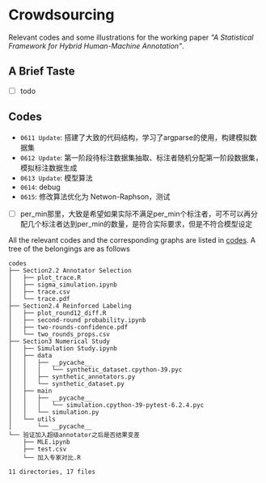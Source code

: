 # Crowdsourcing

Relevant codes and some illustrations for the working paper *"A Statistical Framework for Hybrid
Human-Machine Annotation"*.

## A Brief Taste

- [ ] todo

## Codes

- `0611 Update`: 搭建了大致的代码结构，学习了argparse的使用，构建模拟数据集
- `0612 Update`: 第一阶段待标注数据集抽取、标注者随机分配第一阶段数据集，模拟标注数据生成
- `0613 Update`: 模型算法
- `0614`: debug
- `0615`: 修改算法优化为 Netwon-Raphson，测试

- [ ] per_min那里，大致是希望如果实际不满足per_min个标注者，可不可以再分配几个标注者达到per_min的数量，是符合实际要求，但是不符合模型设定

All the relevant codes and the corresponding graphs are listed in [codes](./codes/). A tree of the belongings are as follows

```
codes
├── Section2.2 Annotator Selection
│   ├── plot_trace.R
│   ├── sigma_simulation.ipynb
│   ├── trace.csv
│   └── trace.pdf
├── Section2.4 Reinforced Labeling
│   ├── plot_round12_diff.R
│   ├── second-round probability.ipynb
│   ├── two-rounds-confidence.pdf
│   └── two_rounds_props.csv
├── Section3 Numerical Study
│   ├── Simulation Study.ipynb
│   ├── data
│   │   ├── __pycache__
│   │   │   └── synthetic_dataset.cpython-39.pyc
│   │   ├── synthetic_annotators.py
│   │   └── synthetic_dataset.py
│   ├── main
│   │   ├── __pycache__
│   │   │   └── simulation.cpython-39-pytest-6.2.4.pyc
│   │   └── simulation.py
│   └── utils
│       └── __pycache__
└── 验证加入超级annotator之后是否结果变差
    ├── MLE.ipynb
    ├── test.csv
    └── 加入专家对比.R

11 directories, 17 files